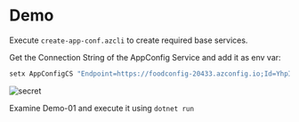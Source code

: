 # Demo

Execute `create-app-conf.azcli` to create required base services.

Get the Connection String of the AppConfig Service and add it as env var:

```powershell
setx AppConfigCS "Endpoint=https://foodconfig-20433.azconfig.io;Id=YhpI-l9-s0:bXPh6ApX2WzFki7odj33;Secret=o8LoLhCIy5Rn3okemD0CkDan4y83rozMR7C8cRz/SECRET="
```

![secret](_images/app-config-con-string.png)

Examine Demo-01 and execute it using `dotnet run`